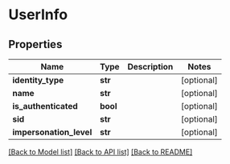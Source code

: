 # UserInfo

## Properties
Name | Type | Description | Notes
------------ | ------------- | ------------- | -------------
**identity_type** | **str** |  | [optional] 
**name** | **str** |  | [optional] 
**is_authenticated** | **bool** |  | [optional] 
**sid** | **str** |  | [optional] 
**impersonation_level** | **str** |  | [optional] 

[[Back to Model list]](../README.md#documentation-for-models) [[Back to API list]](../README.md#documentation-for-api-endpoints) [[Back to README]](../README.md)


